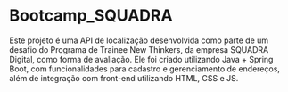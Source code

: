 # Bootcamp_SQUADRA
Este projeto é uma API de localização desenvolvida como parte de um desafio do Programa de Trainee New Thinkers, da empresa SQUADRA Digital, como forma de avaliação. Ele foi criado utilizando Java + Spring Boot, com funcionalidades para cadastro e gerenciamento de endereços, além de integração com front-end utilizando HTML, CSS e JS.
